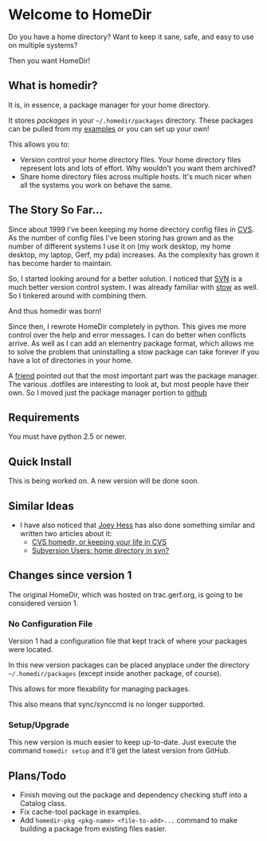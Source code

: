# Welcome to HomeDir

Do you have a home directory? Want to keep it sane, safe, and easy to use on multiple systems?

Then you want HomeDir!

## What is homedir?

It is, in essence, a package manager for your home directory.

It stores *packages* in your `~/.homedir/packages` directory.  These packages can be pulled from my 
[examples](http://github.com/docwhat/homedir-examples) or you can set up your own!

This allows you to:

* Version control your home directory files.  Your home directory files represent lots and lots of effort. Why wouldn't you want them archived?
* Share home directory files across multiple hosts.  It's much nicer when all the systems you work on behave the same.

## The Story So Far…

Since about 1999 I've been keeping my home directory config files in
[CVS](http://www.nongnu.org/cvs/). As the number of config files I've
been storing has grown and as the number of different systems I use it
on (my work desktop, my home desktop, my laptop, Gerf, my pda)
increases. As the complexity has grown it has become harder to
maintain.

So, I started looking around for a better solution. I noticed that
[SVN](http://subversion.tigris.org/) is a much better version control
system. I was already familiar with
[stow](http://www.gnu.org/software/stow/stow.html) as well. So I
tinkered around with combining them.

And thus homedir was born!

Since then, I rewrote HomeDir completely in python. This gives me more
control over the help and error messages. I can do better when
conflicts arrive. As well as I can add an elementry package format,
which allows me to solve the problem that uninstalling a stow package
can take forever if you have a lot of directories in your home.

A [friend](http://willnorris.com/) pointed out that the most important
part was the package manager.  The various .dotfiles are interesting
to look at, but most people have their own.  So I moved just the
package manager portion to [github](http://github.com/)

## Requirements

You must have python 2.5 or newer.

## Quick Install

This is being worked on.  A new version will be done soon.

## Similar Ideas

* I have also noticed that [Joey Hess](http://www.kitenet.net/~joey) has
also done something similar and written two articles about it:
  * [CVS homedir, or keeping your life in CVS](http://kitenet.net/~joey/cvshome.html)
  * [Subversion Users: home directory in svn?](http://www.kitenet.net/~joey/svnhome.html)

## Changes since version 1

The original HomeDir, which was hosted on trac.gerf.org, is going to be considered version 1.

### No Configuration File

Version 1 had a configuration file that kept track of where your packages were located.

In this new version packages can be placed anyplace under the directory
`~/.homedir/packages` (except inside another package, of course).

This allows for more flexability for managing packages.

This also means that sync/synccmd is no longer supported.

### Setup/Upgrade

This new version is much easier to keep up-to-date.  Just execute the command `homedir setup` and it'll
get the latest version from GitHub.

## Plans/Todo

* Finish moving out the package and dependency checking stuff into a Catalog class.
* Fix cache-tool package in examples.
* Add `homedir-pkg <pkg-name> <file-to-add>...` command to make building a package from existing files easier.

